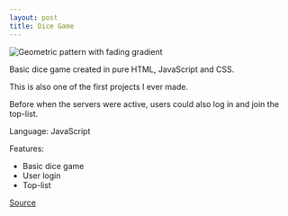 ```yaml
---
layout: post
title: Dice Game
---
```

![Geometric pattern with fading gradient](/img/dice)

Basic dice game created in pure HTML, JavaScript and CSS. 

This is also one of the first projects I ever made.

Before when the servers were active, users could also log in and join the top-list. 

Language: JavaScript

Features:<br>
* Basic dice game<br>
* User login<br>
* Top-list



[Source](https://github.com/axelnyberg/DiceGame)




